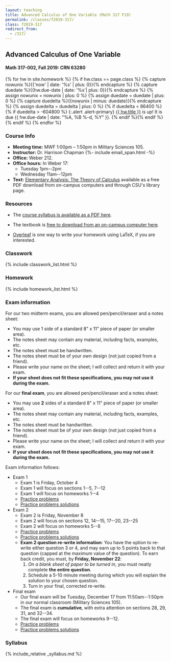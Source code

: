 ```yaml
---
layout: teaching
title: Advanced Calculus of One Variable (Math 317 F19)
permalink: /classes/f2019-317/
class: f2019-317
redirect_from:
  - /317/
---
```


## Advanced Calculus of One Variable
#### Math 317-002, Fall 2019: CRN 63280

{% for hw in site.homework %}
{% if hw.class == page.class %}
{% capture nowunix %}{{'now' | date: '%s' | plus: 0}}{% endcapture %}
{% capture duedate %}{{hw.due-date | date: '%s'| plus: 0}}{% endcapture %}
{% assign nowunix = nowunix | plus: 0 %}
{% assign duedate = duedate | plus: 0 %}
{% capture duedelta %}{{nowunix | minus: duedate}}{% endcapture %}
{% assign duedelta = duedelta | plus: 0 %}
{% if duedelta < 86400 %}{% if duedelta > -604800 %}
{:.alert .alert-primary}
<a class="alert-link" href="{{ hw.url }}">{{ hw.title }}</a> is up!
It is due {{ hw.due-date | date: "%A, %B %-d, %Y" }}.
{% endif %}{% endif %}{% endif %}
{% endfor %}

### Course Info
+ **Meeting time:** MWF 1:00pm &ndash; 1:50pm in Military Sciences 105.
+ **Instructor:** Dr. Harrison Chapman {%- include email_span.html -%}
+ **Office:** Weber 212.
+ **Office hours:** In Weber 17:
    + Tuesday 1pm--2pm
    + Wednesday 11am--12pm
+ **Text:** [Elementary Analysis: The Theory of Calculus](http://link.springer.com/book/10.1007/978-1-4614-6271-2) available as a free PDF download from on-campus computers and through CSU's library page.

### Resources

+   The [course syllabus is available as a PDF
    here](chapman_317_f19_syllabus.pdf).

+   The textbook is [free to download from an on-campus computer
    here](http://link.springer.com/book/10.1007/978-1-4614-6271-2).

+   [Overleaf](https://www.overleaf.com/) is one way to write your homework using LaTeX,
    if you are interested.
  
### Classwork

{% include classwork_list.html %}
  
### Homework

{% include homework_list.html %}

### Exam information

For our two midterm exams, you are allowed pen/pencil/eraser and a notes sheet:

+  You may use 1 side of a standard 8" x 11" piece of paper (or smaller area).
+  The notes sheet may contain any material, including facts, examples, etc.
+  The notes sheet must be handwritten.
+  The notes sheet must be of your own design (not just copied from a friend).
+  Please write your name on the sheet; I will collect and return it with your exam.
+  **If your sheet does not fit these specifications, you may not use it during the exam.**

For our **final exam**, you are allowed pen/pencil/eraser and a notes sheet:

+  You may use **2** sides of a standard 8" x 11" piece of paper (or smaller area).
+  The notes sheet may contain any material, including facts, examples, etc.
+  The notes sheet must be handwritten.
+  The notes sheet must be of your own design (not just copied from a friend).
+  Please write your name on the sheet; I will collect and return it with your exam.
+  **If your sheet does not fit these specifications, you may not use it during the exam.**

Exam information follows:

+   Exam 1
    + Exam 1 is Friday, October 4
    + Exam 1 will focus on sections 1--5, 7--12
    + Exam 1 will focus on homeworks 1--4
    + [Practice problems](exams/exam1_practice.pdf)
    + [Practice problems solutions](exams/exam1_practice_solutions.pdf)
+   Exam 2
    + Exam 2 is Friday, November 8
    + Exam 2 will focus on sections 12, 14--15, 17--20, 23--25
    + Exam 2 will focus on homeworks 5--8
    + [Practice problems](exams/exam2_practice.pdf)
    + [Practice problems solutions](exams/exam2_practice_solns.pdf)
    + **Exam 2 question re-write information**:
      You have the option to re-write either question 3 or 4, and may earn up to 5 points back to that question (capped at the maximum value of the question). To earn back credit, you must, by **Friday, November 22**:
      1.  *On a blank sheet of paper to be turned in*, you must neatly complete **the entire question**.
      2.  Schedule a 5-10 minute meeting during which you will explain the solution to your chosen question.
      3.  Turn in your final, corrected re-write.
+   Final exam
    + Our final exam will be Tuesday, December 17 from 11:50am--1:50pm in our normal classroom (Military Sciences 105).
    + The final exam is **cumulative**, with extra attention on sections 28, 29, 31, and 32--34.
    + The final exam will focus on homeworks 9--12.
    + [Practice problems](exams/final_practice.pdf)
    + [Practice problems solutions](exams/final_practice_solns.pdf)


### Syllabus

{% include_relative _syllabus.md %}
